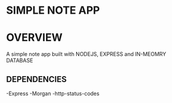  # SIMPLE NOTE APP

 # OVERVIEW
 A simple note app built with NODEJS, EXPRESS and IN-MEOMRY DATABASE


 ## DEPENDENCIES ##
  -Express
  -Morgan
  -http-status-codes